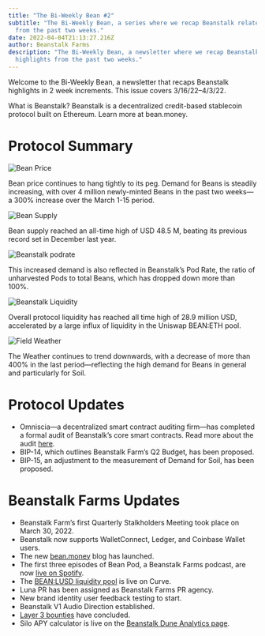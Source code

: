```yaml
---
title: "The Bi-Weekly Bean #2"
subtitle: "The Bi-Weekly Bean, a series where we recap Beanstalk related news
  from the past two weeks."
date: 2022-04-04T21:13:27.216Z
author: Beanstalk Farms
description: "The Bi-Weekly Bean, a newsletter where we recap Beanstalk’s
  highlights from the past two weeks."
---
```

Welcome to the Bi-Weekly Bean, a newsletter that recaps Beanstalk highlights in 2 week increments. This issue covers 3/16/22–4/3/22.

What is Beanstalk? Beanstalk is a decentralized credit-based stablecoin protocol built on Ethereum. Learn more at bean.money.

# **Protocol Summary**

![Bean Price](/assets/uploads/bw2-bean-price-.png)

Bean price continues to hang tightly to its peg. Demand for Beans is steadily increasing, with over 4 million newly-minted Beans in the past two weeks—a 300% increase over the March 1-15 period.

![Bean Supply](/assets/uploads/bw2-bean-supply.png)

Bean supply reached an all-time high of USD 48.5 M, beating its previous record set in December last year.

![Beanstalk podrate](/assets/uploads/bw2-beanstalk-pod-rate.png)

This increased demand is also reflected in Beanstalk’s Pod Rate, the ratio of unharvested Pods to total Beans, which has dropped down more than 100%.

![Beanstalk Liquidity](/assets/uploads/bw2-beanstalk-liquidity.png)

Overall protocol liquidity has reached all time high of 28.9 million USD, accelerated by a large influx of liquidity in the Uniswap BEAN:ETH pool.

![Field Weather](/assets/uploads/bw2-weather.png)

The Weather continues to trend downwards, with a decrease of more than 400% in the last period—reflecting the high demand for Beans in general and particularly for Soil.

# **Protocol Updates**

* Omniscia—a decentralized smart contract auditing firm—has completed a formal audit of Beanstalk’s core smart contracts. Read more about the audit [here](https://bean.money/blog/omniscia-audit-of-beanstalk-completed).
* BIP-14, which outlines Beanstalk Farm’s Q2 Budget, has been proposed.
* BIP-15, an adjustment to the measurement of Demand for Soil, has been proposed.

# Beanstalk Farms **Updates**

* Beanstalk Farm’s first Quarterly Stalkholders Meeting took place on March 30, 2022.
* Beanstalk now supports WalletConnect, Ledger, and Coinbase Wallet users.
* The new [bean.money](http://bean.money/) blog has launched.
* The first three episodes of Bean Pod, a Beanstalk Farms podcast, are now [live on Spotify](https://anchor.fm/thebeanpodpodcast).
* The [BEAN:LUSD liquidity pool](https://curve.fi/factory/103) is live on Curve.
* Luna PR has been assigned as Beanstalk Farms PR agency.
* New brand identity user feedback testing to start.
* Beanstalk V1 Audio Direction established.
* [Layer 3 bounties](https://beta.layer3.xyz/communities/beanstalk) have concluded.
* Silo APY calculator is live on the [Beanstalk Dune Analytics page](https://dune.xyz/tbiq/Beanstalk-Silo-APY-Calculator).